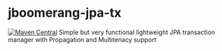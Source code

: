 # jboomerang-jpa-tx
[![Maven Central](https://maven-badges.herokuapp.com/maven-central/io.github.kayr/jboomerang-jpa-tx/badge.svg?style=plastic)](https://maven-badges.herokuapp.com/maven-central/io.github.kayr/jboomerang-jpa-tx)
Simple but very functional lightweight JPA transaction manager with Propagation and Multitenacy support
